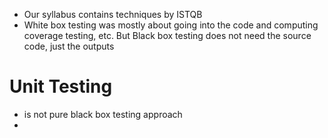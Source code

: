 - Our syllabus contains techniques by ISTQB
- White box testing was mostly about going into the code and computing coverage testing, etc. But Black box testing does not need the source code, just the outputs

# Unit Testing
- is not pure black box testing approach
- 
